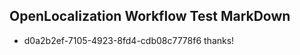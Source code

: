 ## OpenLocalization Workflow Test MarkDown
* d0a2b2ef-7105-4923-8fd4-cdb08c7778f6 thanks!

<!--HONumber=Aug16_HO3-->


